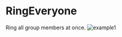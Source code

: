 # RingEveryone

Ring all group members at once.
![example1](https://i.gyazo.com/1e75455c98fc4370fbae8fd4ad3d672c.gif)
